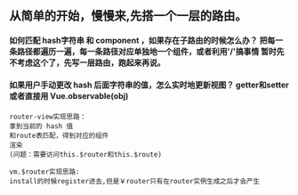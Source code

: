 ##  从简单的开始，慢慢来,先搭一个一层的路由。
                
#### 如何匹配 hash字符串 和 component ，如果存在子路由的时候怎么办？ 把每一条路径都遍历一遍，每一条路径对应单独地一个组件，或者利用'/'搞事情  暂时先不考虑这个了，先写一层路由，跑起来再说。       
#### 如果用户手动更改 hash 后面字符串的值，怎么实时地更新视图？ getter和setter  或者直接用 Vue.observable(obj)      

    router-view实现思路：
    拿到当前的 hash 值
    和route表匹配，得到对应的组件
    渲染
    (问题：需要访问this.$router和this.$route)        

    vm.$router实现思路:
    install的时候register进去,但是￥router只有在router实例生成之后才会产生


